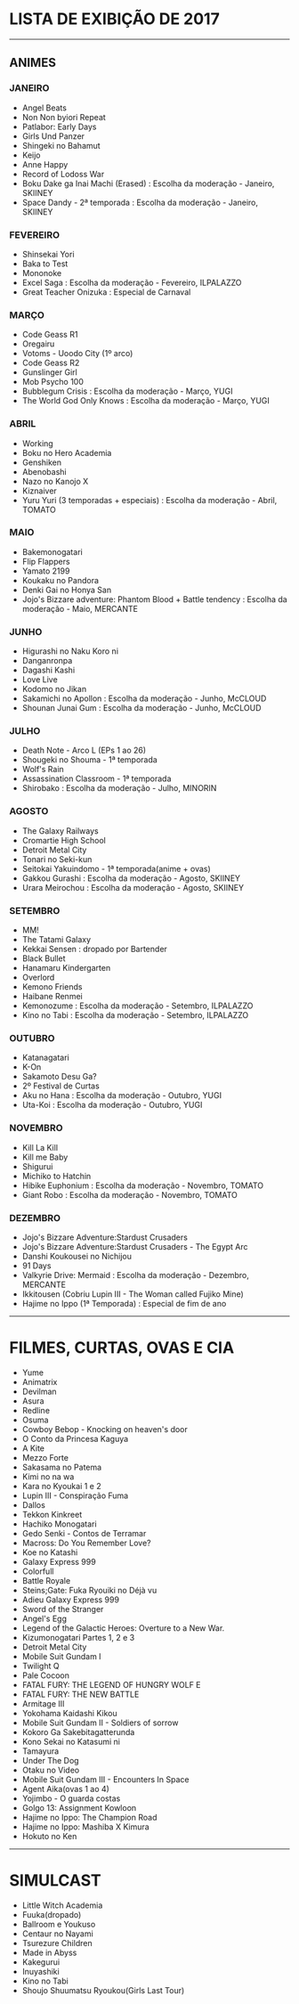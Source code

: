 # LISTA DE EXIBIÇÃO DE 2017

---

## ANIMES

### JANEIRO

- Angel Beats
- Non Non byiori Repeat
- Patlabor: Early Days
- Girls Und Panzer
- Shingeki no Bahamut
- Keijo
- Anne Happy
- Record of Lodoss War
- Boku Dake ga Inai Machi (Erased)
: Escolha da moderação - Janeiro, SKIINEY
- Space Dandy - 2ª temporada
: Escolha da moderação - Janeiro, SKIINEY

### FEVEREIRO

- Shinsekai Yori
- Baka to Test
- Mononoke
- Excel Saga
: Escolha da moderação - Fevereiro, ILPALAZZO
- Great Teacher Onizuka
: Especial de Carnaval

### MARÇO

- Code Geass R1
- Oregairu
- Votoms - Uoodo City (1º arco)
- Code Geass R2
- Gunslinger Girl
- Mob Psycho 100                                                                                                                                              
- Bubblegum Crisis
: Escolha da moderação - Março, YUGI
- The World God Only Knows
: Escolha da moderação - Março, YUGI

### ABRIL
- Working
- Boku no Hero Academia
- Genshiken
- Abenobashi
- Nazo no Kanojo X
- Kiznaiver
- Yuru Yuri (3 temporadas + especiais)
: Escolha da moderação - Abril, TOMATO

### MAIO
- Bakemonogatari
- Flip Flappers
- Yamato 2199
- Koukaku no Pandora
- Denki Gai no Honya San
- Jojo's Bizzare adventure: Phantom Blood + Battle tendency
: Escolha da moderação - Maio, MERCANTE

### JUNHO
- Higurashi no Naku Koro ni                                                                                                                                                                                                                   
- Danganronpa                                                                                                                                                                                                                                 
- Dagashi Kashi                                                                                                                                                                                                                               
- Love Live                                                                                                                                                                                                                                   
- Kodomo no Jikan                                                                                                                                                                                                                             
- Sakamichi no Apollon
: Escolha da moderação - Junho, McCLOUD
- Shounan Junai Gum
: Escolha da moderação - Junho, McCLOUD

### JULHO
- Death Note - Arco L (EPs 1 ao 26)                                                                                                                                                                                                            
- Shougeki no Shouma - 1ª temporada                                                                                                                                                                                                           
- Wolf's Rain                                                                                                                                                                                                                                 
- Assassination Classroom - 1ª temporada
- Shirobako
: Escolha da moderação - Julho, MINORIN

### AGOSTO
- The Galaxy Railways
- Cromartie High School
- Detroit Metal City
- Tonari no Seki-kun
- Seitokai Yakuindomo - 1ª temporada(anime + ovas)
- Gakkou Gurashi 
: Escolha da moderação - Agosto, SKIINEY
- Urara Meirochou 
: Escolha da moderação - Agosto, SKIINEY

### SETEMBRO
- MM!
- The Tatami Galaxy
- Kekkai Sensen
: dropado por Bartender
- Black Bullet
- Hanamaru Kindergarten
- Overlord
- Kemono Friends
- Haibane Renmei
- Kemonozume
: Escolha da moderação - Setembro, ILPALAZZO
- Kino no Tabi
: Escolha da moderação - Setembro, ILPALAZZO

### OUTUBRO
- Katanagatari
- K-On
- Sakamoto Desu Ga?
- 2º Festival de Curtas
- Aku no Hana
: Escolha da moderação - Outubro, YUGI
- Uta-Koi
: Escolha da moderação - Outubro, YUGI

### NOVEMBRO
- Kill La Kill
- Kill me Baby
- Shigurui
- Michiko to Hatchin
- Hibike Euphonium
: Escolha da moderação - Novembro, TOMATO
- Giant Robo 
: Escolha da moderação - Novembro, TOMATO

### DEZEMBRO
- Jojo's Bizzare Adventure:Stardust Crusaders
- Jojo's Bizzare Adventure:Stardust Crusaders - The Egypt Arc
- Danshi Koukousei no Nichijou
- 91 Days
- Valkyrie Drive: Mermaid
: Escolha da moderação - Dezembro, MERCANTE
- Ikkitousen (Cobriu Lupin III - The Woman called Fujiko Mine)
- Hajime no Ippo (1ª Temporada)
: Especial de fim de ano

---

# FILMES, CURTAS, OVAS E CIA

- Yume
- Animatrix
- Devilman
- Asura
- Redline
- Osuma
- Cowboy Bebop - Knocking on heaven's door
- O Conto da Princesa Kaguya
- A Kite
- Mezzo Forte
- Sakasama no Patema
- Kimi no na wa
- Kara no Kyoukai 1 e 2
- Lupin III - Conspiração Fuma
- Dallos
- Tekkon Kinkreet
- Hachiko Monogatari
- Gedo Senki - Contos de Terramar
- Macross: Do You Remember Love?
- Koe no Katashi
- Galaxy Express 999
- Colorfull
- Battle Royale
- Steins;Gate: Fuka Ryouiki no Déjà vu
- Adieu Galaxy Express 999
- Sword of the Stranger
- Angel's Egg
- Legend of the Galactic Heroes: Overture to a New War.
- Kizumonogatari Partes 1, 2 e 3
- Detroit Metal City
- Mobile Suit Gundam I
- Twilight Q
- Pale Cocoon
- FATAL FURY: THE LEGEND OF HUNGRY WOLF E
- FATAL FURY: THE NEW BATTLE
- Armitage III
- Yokohama Kaidashi Kikou
- Mobile Suit Gundam II - Soldiers of sorrow
- Kokoro Ga Sakebitagatterunda
- Kono Sekai no Katasumi ni
- Tamayura
- Under The Dog
- Otaku no Video
- Mobile Suit Gundam III - Encounters In Space
- Agent Aika(ovas 1 ao 4)
- Yojimbo - O guarda costas
- Golgo 13: Assignment Kowloon 
- Hajime no Ippo: The Champion Road
- Hajime no Ippo: Mashiba X Kimura
- Hokuto no Ken

---

# SIMULCAST

- Little Witch Academia
- Fuuka(dropado)
- Ballroom e Youkuso
- Centaur no Nayami
- Tsurezure Children
- Made in Abyss
- Kakegurui
- Inuyashiki
- Kino no Tabi
- Shoujo Shuumatsu Ryoukou(Girls Last Tour)
